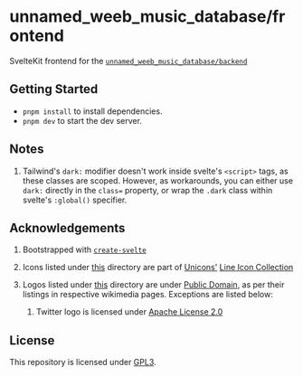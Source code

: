 # unnamed_weeb_music_database/frontend

SvelteKit frontend for the [`unnamed_weeb_music_database/backend`](https://github.com/unnamed-weeb-organization/database)

## Getting Started

-   `pnpm install` to install dependencies.
-   `pnpm dev` to start the dev server.

## Notes

1. Tailwind's `dark:` modifier doesn't work inside svelte's `<script>` tags, as these classes are scoped. However, as workarounds, you can either use `dark:` directly in the `class=` property, or wrap the `.dark` class within svelte's `:global()` specifier.

## Acknowledgements

1. Bootstrapped with [`create-svelte`](https://github.com/sveltejs/kit/tree/master/packages/create-svelte)

2. Icons listed under [this](./src/lib/assets/icons) directory are part of [Unicons'](**https://iconscout.com/contributors/unicons/icons) [Line Icon Collection](https://iconscout.com/contributors/unicons/icons/unicons-line)

3. Logos listed under [this](./src/lib/assets/logos) directory are under [Public Domain](https://en.wikipedia.org/wiki/Public_domain), as per their listings in respective wikimedia pages. Exceptions are listed below:
    1. Twitter logo is licensed under [Apache License 2.0](https://github.com/twitter/opensource-website/blob/main/LICENSE)

## License

This repository is licensed under [GPL3](./LICENSE.md).
